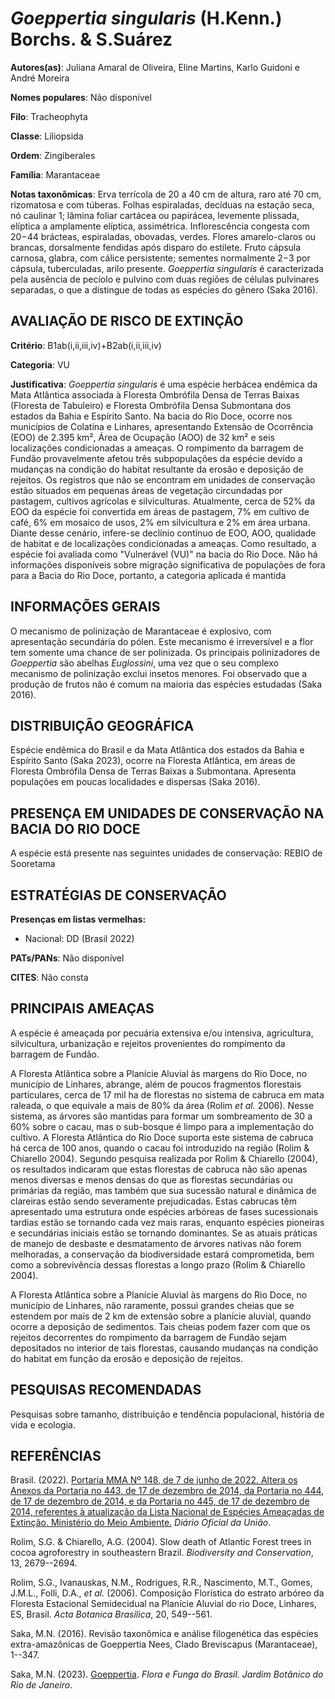 # *Goeppertia singularis* (H.Kenn.) Borchs. & S.Suárez

**Autores(as)**: Juliana Amaral de Oliveira, Eline Martins, Karlo Guidoni e André Moreira

**Nomes populares**: Não disponível

**Filo**: Tracheophyta

**Classe**: Liliopsida

**Ordem**: Zingiberales

**Família**: Marantaceae

**Notas taxonômicas**: Erva terrícola de 20 a 40 cm de altura, raro até 70 cm, rizomatosa e com túberas. Folhas espiraladas, decíduas na estação seca, nó caulinar 1; lâmina foliar cartácea ou papirácea, levemente plissada, elíptica a amplamente elíptica, assimétrica. Inflorescência congesta com 20−44 brácteas, espiraladas, obovadas, verdes. Flores amarelo-claros ou brancas, dorsalmente fendidas após disparo do estilete. Fruto cápsula carnosa, glabra, com cálice persistente; sementes normalmente 2−3 por cápsula, tuberculadas, arilo presente.  *Goeppertia singularis* é caracterizada pela ausência de pecíolo e pulvino com duas regiões de células pulvinares separadas, o que a distingue de todas as espécies do gênero (Saka 2016).

## AVALIAÇÃO DE RISCO DE EXTINÇÃO

**Critério**: B1ab(i,ii,iii,iv)+B2ab(i,ii,iii,iv)

**Categoria**: VU

**Justificativa**: *Goeppertia singularis* é uma espécie herbácea endêmica da Mata Atlântica associada à Floresta Ombrófila Densa de Terras Baixas (Floresta de Tabuleiro) e Floresta Ombrófila Densa Submontana dos estados da Bahia e Espírito Santo. Na bacia do Rio Doce, ocorre nos municípios de Colatina e Linhares, apresentando Extensão de Ocorrência (EOO) de 2.395 km², Área de Ocupação (AOO) de 32 km² e seis localizações condicionadas a ameaças. O rompimento da barragem de Fundão provavelmente afetou três subpopulações da espécie devido a mudanças na condição do habitat resultante da erosão e deposição de rejeitos. Os registros que não se encontram em unidades de conservação estão situados em pequenas áreas de vegetação circundadas por pastagem, cultivos agrícolas e silviculturas. Atualmente, cerca de 52% da EOO da espécie foi convertida em áreas de pastagem, 7% em cultivo de café, 6% em mosaico de usos, 2% em silvicultura e 2% em área
urbana. Diante desse cenário, infere-se declínio contínuo de EOO, AOO, qualidade de habitat e de localizações condicionadas a ameaças. Como resultado, a espécie foi avaliada como "Vulnerável (VU)" na bacia do Rio Doce. Não há informações disponíveis sobre migração significativa de populações de fora para a Bacia do Rio Doce, portanto, a categoria aplicada é mantida

## INFORMAÇÕES GERAIS

O mecanismo de polinização de Marantaceae é explosivo, com apresentação secundária do pólen. Este mecanismo é irreversível e a flor tem somente uma chance de ser polinizada. Os principais polinizadores de *Goeppertia* são abelhas *Euglossini*, uma vez que o seu complexo mecanismo de polinização exclui insetos menores. Foi observado que a produção de frutos não é comum na maioria das espécies estudadas (Saka 2016).

## DISTRIBUIÇÃO GEOGRÁFICA

Espécie endêmica do Brasil e da Mata Atlântica dos estados da Bahia e Espírito Santo (Saka 2023), ocorre na Floresta Atlântica, em áreas de Floresta Ombrófila Densa de Terras Baixas a Submontana. Apresenta populações em poucas localidades e dispersas (Saka 2016).

## PRESENÇA EM UNIDADES DE CONSERVAÇÃO NA BACIA DO RIO DOCE

A espécie está presente nas seguintes unidades de conservação: REBIO de Sooretama

## ESTRATÉGIAS DE CONSERVAÇÃO

**Presenças em listas vermelhas:**

-   Nacional: DD (Brasil 2022)

**PATs/PANs**: Não disponível

**CITES**: Não consta

## PRINCIPAIS AMEAÇAS

A espécie é ameaçada por pecuária extensiva e/ou intensiva, agricultura, silvicultura, urbanização e rejeitos provenientes do rompimento da barragem de Fundão.

A Floresta Atlântica sobre a Planície Aluvial às margens do Rio Doce, no município de Linhares, abrange, além de poucos fragmentos florestais particulares, cerca de 17 mil ha de florestas no sistema de cabruca em mata raleada, o que equivale a mais de 80% da área (Rolim *et al.* 2006). Nesse sistema, as árvores são mantidas para formar um sombreamento de 30 a 60% sobre o cacau, mas o sub-bosque é limpo para a implementação do cultivo. A Floresta Atlântica do Rio Doce suporta este sistema de cabruca há cerca de 100 anos, quando o cacau foi introduzido na região (Rolim & Chiarello 2004). Segundo pesquisa realizada por Rolim & Chiarello (2004), os resultados indicaram que estas florestas de cabruca não são apenas menos diversas e menos densas do que as florestas secundárias ou primárias da região, mas também que sua sucessão natural e dinâmica de clareiras estão sendo severamente prejudicadas. Estas cabrucas têm apresentado uma estrutura onde espécies arbóreas
de fases sucessionais tardias estão se tornando cada vez mais raras, enquanto espécies pioneiras e secundárias iniciais estão se tornando dominantes.  Se as atuais práticas de manejo de desbaste e desmatamento de árvores nativas não forem melhoradas, a conservação da biodiversidade estará comprometida, bem como a sobrevivência dessas florestas a longo prazo (Rolim & Chiarello 2004).

A Floresta Atlântica sobre a Planície Aluvial às margens do Rio Doce, no município de Linhares, não raramente, possui grandes cheias que se estendem por mais de 2 km de extensão sobre a planície aluvial, quando ocorre a deposição de sedimentos. Tais cheias podem fazer com que os rejeitos decorrentes do rompimento da barragem de Fundão sejam depositados no interior de tais florestas, causando mudanças na condição do habitat em função da erosão e deposição de rejeitos.

## PESQUISAS RECOMENDADAS

Pesquisas sobre tamanho, distribuição e tendência populacional, história de vida e ecologia.

## REFERÊNCIAS

Brasil. (2022). [Portaria MMA Nº 148, de 7 de junho de 2022. Altera os Anexos da Portaria no 443, de 17 de dezembro de 2014, da Portaria no 444, de 17 de dezembro de 2014, e da Portaria no 445, de 17 de dezembro de 2014, referentes à atualização da Lista Nacional de Espécies Ameaçadas de Extinção. Ministério do Meio Ambiente.](https://in.gov.br/en/web/dou/-/portaria-mma-n-148-de-7-de-junho-de-2022-406272733) *Diário Oficial da União*.

Rolim, S.G. & Chiarello, A.G. (2004). Slow death of Atlantic Forest trees in cocoa agroforestry in southeastern Brazil. *Biodiversity and Conservation*, 13, 2679--2694.

Rolim, S.G., Ivanauskas, N.M., Rodrigues, R.R., Nascimento, M.T., Gomes, J.M.L., Folli, D.A., *et al.* (2006). Composição Florística do estrato arbóreo da Floresta Estacional Semidecidual na Planície Aluvial do rio Doce, Linhares, ES, Brasil. *Acta Botanica Brasilica*, 20, 549--561.

Saka, M.N. (2016). Revisão taxonômica e análise filogenética das espécies extra-amazônicas de Goeppertia Nees, Clado Breviscapus (Marantaceae), 1--347.

Saka, M.N. (2023).  [Goeppertia](https://floradobrasil.jbrj.gov.br/FB139178). *Flora e Funga do Brasil. Jardim Botânico do Rio de Janeiro*.
